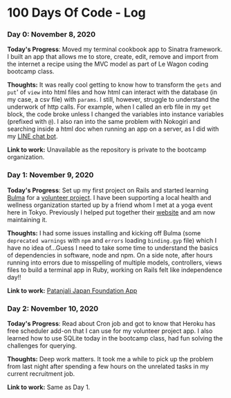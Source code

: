 # 100 Days Of Code - Log

### Day 0: November 8, 2020

**Today's Progress**: Moved my terminal cookbook app to Sinatra framework. I built an app that allows me to store, create, edit, remove and import from the internet a recipe using the  MVC model as part of Le Wagon coding bootcamp class.

**Thoughts:** It was really cool getting to know how to transform the `gets` and `put`' of `view` into html files and how html can interact with the database (in my case, a csv file) with `params`. I still, however, struggle to understand the underwork of http calls. For example, when  I called  an erb file in my `get` block, the code broke unless I changed the variables into instance variables (prefixed with `@`). I also ran into the same problem with Nokogiri and searching inside a html doc when running an app on a server, as I did with my [LINE chat bot](https://github.com/zuccamia/veg-dinner-linechat-bot).

**Link to work:** Unavailable as the repository is private to the bootcamp organization.

### Day 1: November 9, 2020

**Today's Progress**: Set up my first project on Rails and started learning [Bulma](https://bulma.io/) for a [volunteer project](https://github.com/zuccamia/patanjalijapan-yoga-app). I have been supporting a local health and wellness organization started up by a friend whom I met at a yoga event here in Tokyo. Previously I helped put together their [website](https://www.patanjali.jp/) and am now maintaining it.

**Thoughts:** I had some issues installing and kicking off Bulma (some `deprecated warnings` with `npm` and `errors` loading `binding.gyp` file) which I have no idea of...Guess I need to take some time to understand the basics of dependencies in software, node and npm. On a side note, after hours running into errors due to misspelling of multiple models, controllers, views files to build a terminal app in Ruby, working on Rails felt like independence day!!

**Link to work:** [Patanjali Japan Foundation App](https://github.com/zuccamia/patanjalijapan-yoga-app)

### Day 2: November 10, 2020

**Today's Progress**: Read about Cron job and got to know that Heroku has free scheduler add-on that I can use for my volunteer project app. I also learned how to use SQLite today in the bootcamp class, had fun solving the challenges for querying.

**Thoughts:** Deep work matters. It took me a while to pick up the problem from last night after spending a few hours on the unrelated tasks in my current recruitment job.

**Link to work:** Same as Day 1.
